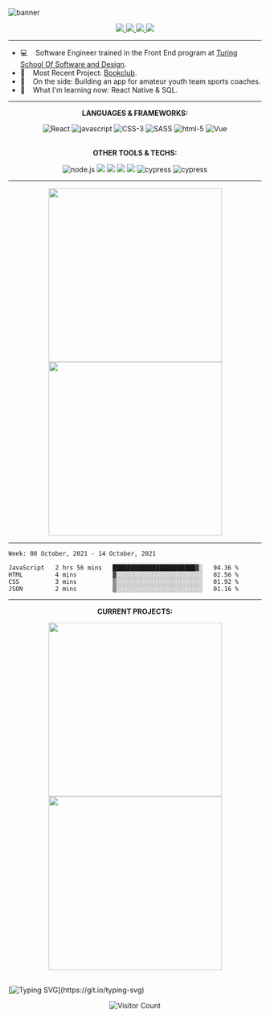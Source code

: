 ![banner](https://user-images.githubusercontent.com/58485286/119240544-7497b380-bb0d-11eb-9b98-db5a63de6971.png)

<p align="center">
  <a href="mailto:coletfiscus@gmail.com" target="_blank">
    <img src="https://img.shields.io/badge/Gmail-D14836?style=for-the-badge&logo=gmail&logoColor=white">
  </a>
  <a href="https://www.linkedin.com/in/colefiscus/" target="_blank">
    <img src="https://img.shields.io/badge/LinkedIn-0077B5?style=for-the-badge&logo=linkedin&logoColor=white">
  </a>
  <a href="https://resume.creddle.io/resume/1b20ef4u067" target="_blank">
    <img src="https://img.shields.io/badge/Resume-D14836?style=for-the-badge&color=yellow">
  </a>
  <a href="https://terminal.turing.edu/profiles/840" target="_blank">
    <img src="https://img.shields.io/badge/Portfolio-D14836?style=for-the-badge&color=darkgreen">
  </a>
</p>

---

- 💻&nbsp; &nbsp;  Software Engineer trained in the Front End program at [Turing School Of Software and Design](https://turing.io/).
- 📖&nbsp; &nbsp; Most Recent Project: [Bookclub](https://github.com/colefiscus/bookclub).
- 🏅&nbsp; &nbsp; On the side: Building an app for amateur youth team sports coaches.
- 🏫&nbsp; &nbsp; What I'm learning now: React Native & SQL.
<!-- - :keyboard:&nbsp; &nbsp;  Ask Me About:  -->
<!-- - :metal:&nbsp; &nbsp; Check out my:  -->

---

<p align="center"><strong>LANGUAGES & FRAMEWORKS:</strong></p>
<div align="center">
  <img alt="React" src="https://img.shields.io/badge/react%20-%2320232a.svg?&style=for-the-badge&logo=react&logoColor=%2361DAFB" />
  <img alt="javascript" src="https://img.shields.io/badge/javascript%20-%23F7DF1E.svg?&style=for-the-badge&logo=javascript&logoColor=%23231123" />
  <img alt="CSS-3" src="https://img.shields.io/badge/css3%20-%231572B6.svg?&style=for-the-badge&logo=css3&logoColor=white" />
  <img alt="SASS" src="https://img.shields.io/badge/SASS%20-%23CC6699.svg?&style=for-the-badge&logo=Sass&logoColor=%23EFF7FF" />
  <img alt="html-5" src="https://img.shields.io/badge/html5%20-%23E34F26.svg?&style=for-the-badge&logo=html5&logoColor=white" />
  <img alt="Vue" src="https://img.shields.io/badge/Vue.js-35495E?style=for-the-badge&logo=vue.js&logoColor=4FC08D" />
</div>

<br>

<p align="center"><strong>OTHER TOOLS & TECHS:</strong></p>
<div align="center">
  <img alt="node.js" src="https://img.shields.io/badge/node.js%20-%2343853D.svg?&style=for-the-badge&logo=node.js&logoColor=white" />
  <img src="https://img.shields.io/badge/Git-F05032?style=for-the-badge&logo=git&logoColor=white"/>
  <img src="https://img.shields.io/badge/React_Router-CA4245?style=for-the-badge&logo=react-router&logoColor=white"/>
  <img src="https://img.shields.io/badge/Redux-593D88?style=for-the-badge&logo=redux&logoColor=white"/>
  <img src="https://img.shields.io/badge/Markdown-000000?style=for-the-badge&logo=markdown&logoColor=white" />
  <img alt="cypress" src="https://img.shields.io/badge/cypress%20-%2343853D.svg?&style=for-the-badge&logo=cypress&logoColor=white&color=blue" />
  <img alt="cypress" src="https://img.shields.io/badge/pwa%20-%2343853D.svg?&style=for-the-badge&logo=pwa&logoColor=white&color=purple" />
</div>

---

<div align="center">
  <img width="345em" src="https://github-readme-stats.vercel.app/api?username=colefiscus&theme=yeblu&show_icons=true&&count_private=true&include_all_commits=true&custom_title=2021+Github+Stats" />
  
  <img width="345em" src="https://github-readme-stats.vercel.app/api/top-langs/?username=colefiscus&theme=yeblu&layout=compact" />
</div>
  
---

<!--START_SECTION:waka-->
```text
Week: 08 October, 2021 - 14 October, 2021

JavaScript   2 hrs 56 mins   ███████████████████████▓░   94.36 % 
HTML         4 mins          ▓░░░░░░░░░░░░░░░░░░░░░░░░   02.56 % 
CSS          3 mins          ▒░░░░░░░░░░░░░░░░░░░░░░░░   01.92 % 
JSON         2 mins          ▒░░░░░░░░░░░░░░░░░░░░░░░░   01.16 % 
```
<!--END_SECTION:waka-->

---

<p align="center"><strong>CURRENT PROJECTS:</strong></p>
<div align="center">
  <a href="https://github.com/colefiscus/coaches-corner">
    <img align="center" width="345em" src="https://github-readme-stats.vercel.app/api/pin/?username=colefiscus&repo=coaches-corner&theme=yeblu" />
  </a>
  <a href="https://github.com/colefiscus/blockbreaker">
    <img align="center" width="345em" src="https://github-readme-stats.vercel.app/api/pin/?username=colefiscus&repo=blockbreaker&theme=yeblu" />
  </a>
</div>

<br>
  
[![Typing SVG](https://readme-typing-svg.herokuapp.com?color=F70000&center=true&width=1000&lines=A+few+fun+facts...;I+lived+in+South+America+for+one+year.;I+can+dunk+a+basketball.;The+Pitch+Perfect+competition+is+real.;I+was+in+it...)](https://git.io/typing-svg)
  
<div align="center">
  
![Visitor Count](https://profile-counter.glitch.me/colefiscus/count.svg)
  
</div>
 
